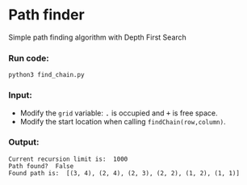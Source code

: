 # Path finder

Simple path finding algorithm with Depth First Search

### Run code:
```
python3 find_chain.py
```


### Input: 
- Modify the ```grid``` variable: <kbd>.</kbd> is occupied and <kbd>+</kbd> is free space.
- Modify the start location when calling ```findChain(row,column)```.

### Output:
```
Current recursion limit is:  1000
Path found?  False
Found path is:  [(3, 4), (2, 4), (2, 3), (2, 2), (1, 2), (1, 1)]
```
